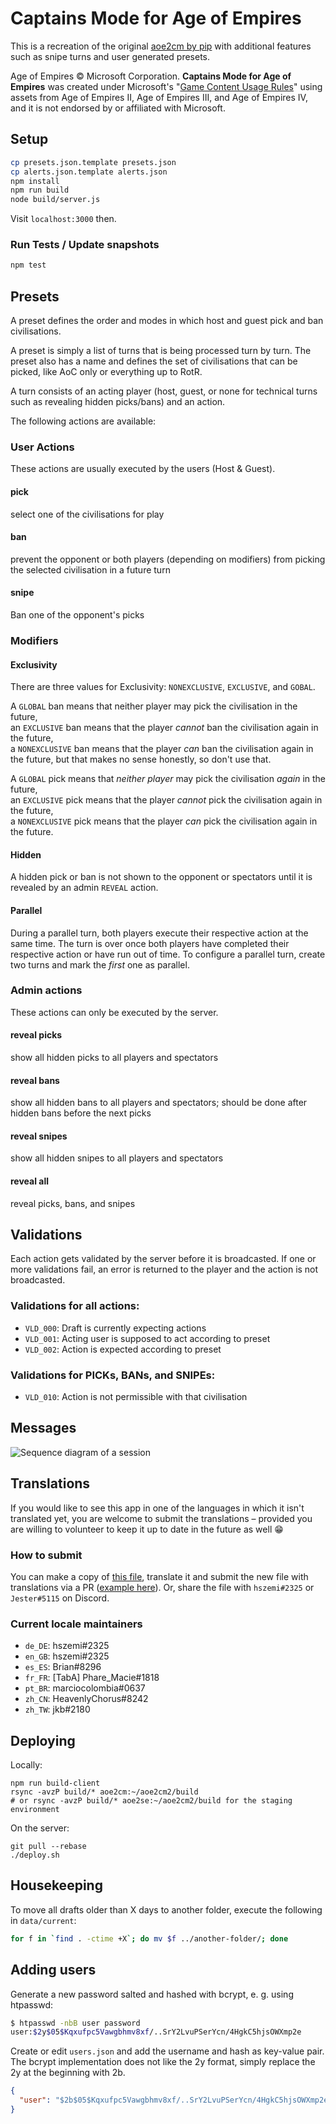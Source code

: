 # Captains Mode for Age of Empires

This is a recreation of the original [aoe2cm by pip](https://github.com/aocpip/aoe2cm) 
with additional features such as snipe turns and user generated presets.

Age of Empires © Microsoft Corporation.
**Captains Mode for Age of Empires** was created under Microsoft's "[Game Content Usage Rules](https://www.xbox.com/en-us/developers/rules)" using assets from Age of Empires II, Age of Empires III, and Age of Empires IV,
and it is not endorsed by or affiliated with Microsoft.


## Setup

```bash
cp presets.json.template presets.json
cp alerts.json.template alerts.json
npm install
npm run build
node build/server.js
```

Visit `localhost:3000` then.

### Run Tests / Update snapshots

```bash
npm test
```

## Presets

A preset defines the order and modes in which host and guest pick and ban 
civilisations.

A preset is simply a list of turns that is being processed turn by turn.
The preset also has a name and defines the set of civilisations that can
be picked, like AoC only or everything up to RotR.

A turn consists of an acting player (host, guest, or none for technical 
turns such as revealing hidden picks/bans) and an action.

The following actions are available:

### User Actions

These actions are usually executed by the users (Host & Guest).

#### pick
select one of the civilisations for play

#### ban
prevent the opponent or both players (depending on modifiers) from picking the selected 
civilisation in a future turn

#### snipe
Ban one of the opponent's picks

### Modifiers

#### Exclusivity

There are three values for Exclusivity: `NONEXCLUSIVE`, `EXCLUSIVE`, and `GOBAL`.

A `GLOBAL` ban means that neither player may pick the civilisation in the future,  
an `EXCLUSIVE` ban means that the player *cannot* ban the civilisation again in the future,  
a `NONEXCLUSIVE` ban means that the player *can* ban the civilisation again in the future, 
but that makes no sense honestly, so don't use that.

A `GLOBAL` pick means that *neither player* may pick the civilisation *again* in the future,  
an `EXCLUSIVE` pick means that the player *cannot* pick the civilisation again in the future,  
a `NONEXCLUSIVE` pick means that the player *can* pick the civilisation again in the future.


#### Hidden

A hidden pick or ban is not shown to the opponent or spectators until it is revealed by an admin `REVEAL` action.

#### Parallel

During a parallel turn, both players execute their respective action at the same time. 
The turn is over once both players have completed their respective action or have run out of time.
To configure a parallel turn, create two turns and mark the *first* one as parallel.


### Admin actions

These actions can only be executed by the server.

#### reveal picks
show all hidden picks to all players and spectators

#### reveal bans
show all hidden bans to all players and spectators; should be done 
after hidden bans before the next picks

#### reveal snipes
show all hidden snipes to all players and spectators

#### reveal all
reveal picks, bans, and snipes

## Validations

Each action gets validated by the server before it is broadcasted.
If one or more validations fail, an error is returned to the player and the
action is not broadcasted.

### Validations for all actions:
- `VLD_000`: Draft is currently expecting actions 
- `VLD_001`: Acting user is supposed to act according to preset 
- `VLD_002`: Action is expected according to preset

### Validations for PICKs, BANs, and SNIPEs: 
- `VLD_010`: Action is not permissible with that civilisation


## Messages

![Sequence diagram of a session](session.png)

## Translations
If you would like to see this app in one of the languages in which it isn't 
translated yet, you are welcome to submit the translations &ndash; provided 
you are willing to volunteer to keep it up to date in the future as well 😁

### How to submit
You can  make a copy of [this file](src/languages/en_GB.json), translate it and 
submit the new file with translations via a 
PR ([example here](https://github.com/SiegeEngineers/aoe2cm2/pull/45)). 
Or, share the file with `hszemi#2325` or `Jester#5115` on Discord.

### Current locale maintainers

- `de_DE`: hszemi#2325
- `en_GB`: hszemi#2325
- `es_ES`: Brian#8296
- `fr_FR`: [TabA] Phare_Macie#1818
- `pt_BR`: marciocolombia#0637
- `zh_CN`: HeavenlyChorus#8242
- `zh_TW`: jkb#2180

## Deploying

Locally:
```shell
npm run build-client
rsync -avzP build/* aoe2cm:~/aoe2cm2/build
# or rsync -avzP build/* aoe2se:~/aoe2cm2/build for the staging environment
```

On the server:
```shell
git pull --rebase
./deploy.sh
```

## Housekeeping

To move all drafts older than X days to another folder, execute the following in `data/current`:

```sh
for f in `find . -ctime +X`; do mv $f ../another-folder/; done
```

## Adding users

Generate a new password salted and hashed with bcrypt, e. g. using htpasswd:

```sh
$ htpasswd -nbB user password
user:$2y$05$Kqxufpc5Vawgbhmv8xf/..SrY2LvuPSerYcn/4HgkC5hjsOWXmp2e
```

Create or edit `users.json` and add the username and hash as key-value pair.
The bcrypt implementation does not like the 2y format, simply replace the 2y at the beginning with 2b.

```json
{
  "user": "$2b$05$Kqxufpc5Vawgbhmv8xf/..SrY2LvuPSerYcn/4HgkC5hjsOWXmp2e"
}
```
